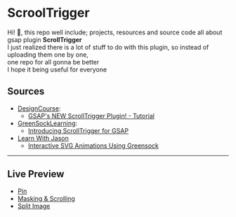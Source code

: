 # ScroolTrigger  
Hi! 👋, this repo well include; projects, resources and source code all about gsap plugin **ScrollTrigger**  
I just realized there is a lot of stuff to do with this plugin, so instead of uploading them one by one,  
one repo for all gonna be better  
I hope it being useful for everyone  
## Sources    
- [DesignCourse](https://www.youtube.com/user/DesignCourse):
  - [GSAP's NEW ScrollTrigger Plugin! - Tutorial](https://www.youtube.com/watch?v=ygcEKd0RIGg&ab_channel=DesignCourse)
- [GreenSockLearning](https://www.youtube.com/channel/UCFPckx3BFK_GvJag82CjDlg):
  - [Introducing ScrollTrigger for GSAP](https://www.youtube.com/watch?v=X7IBa7vZjmo&ab_channel=GreenSockLearning)
- [Learn With Jason](https://www.youtube.com/channel/UCnty0z0pNRDgnuoirYXnC5A)
  - [Interactive SVG Animations Using Greensock](https://www.youtube.com/watch?v=SOp0e4tkXjI&ab_channel=LearnWithJason)
  
---
## Live Preview
- [Pin](https://fettahaud.github.io/ScroolTrigger/Pin/index.html)
- [Masking & Scrolling](https://fettahaud.github.io/ScroolTrigger/Masking_&_Scroll/index.html)
- [Split Image](https://fettahaud.github.io/ScroolTrigger/Split-Img/index.html)
